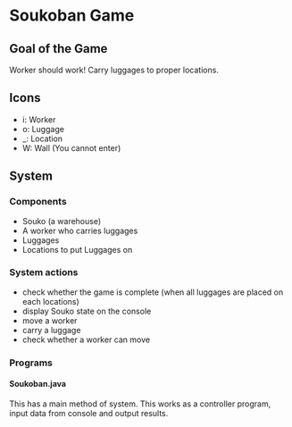 Soukoban Game
=============

Goal of the Game
----------------

Worker should work!
Carry luggages to proper locations.


Icons
-----

* i: Worker
* o: Luggage
* _: Location
* W: Wall (You cannot enter)


System
------

### Components

* Souko (a warehouse)
* A worker who carries luggages
* Luggages
* Locations to put Luggages on

### System actions
* check whether the game is complete (when all luggages are placed on each locations)
* display Souko state on the console
* move a worker
* carry a luggage
* check whether a worker can move

### Programs

#### Soukoban.java

This has a main method of system.
This works as a controller program, input data from console and output results.



